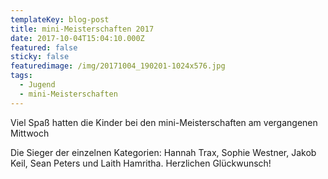 ```yaml
---
templateKey: blog-post
title: mini-Meisterschaften 2017
date: 2017-10-04T15:04:10.000Z
featured: false
sticky: false
featuredimage: /img/20171004_190201-1024x576.jpg
tags:
  - Jugend
  - mini-Meisterschaften
---
```

Viel Spaß hatten die Kinder bei den mini-Meisterschaften am vergangenen Mittwoch

Die Sieger der einzelnen Kategorien: Hannah Trax, Sophie Westner, Jakob Keil, Sean Peters und Laith Hamritha.  Herzlichen Glückwunsch!